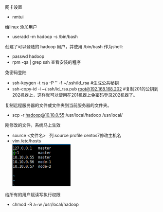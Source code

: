 网卡设置
* nmtui
  
给linux 添加用户
* useradd -m hadoop -s /bin/bash  

创建了可以登陆的 hadoop 用户，并使用 /bin/bash 作为shell:
* passwd hadoop
* rpm -qa | grep ssh 查看安装的程序

免密码登陆
* ssh-keygen -t rsa -P '' -f ~/.ssh/id_rsa         #生成公共秘钥
* ssh-copy-id -i  ~/.ssh/id_rsa.pub root@192.168.168.202  #复制201的公钥到202机器上，这样就可以使用在201机器上免密码登录202机器了。

复制远程服务器的文件或文件夹到当前服务器的文件夹。
* scp -r hadoop@10.10.0.55:/usr/local/hadoop /usr/local/

刚修改的文件，系统马上生效
* source <文件名>  &nbsp;&nbsp;列:source profile
centos7修改主机名
* vim /etc/hosts<br/>
![](./1.png)

给所有的用户赋读写执行权限
* chmod  -R a+w /usr/local/hadoop 

